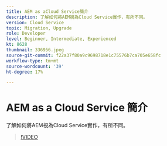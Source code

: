 ```yaml
---
title: AEM as aCloud Service簡介
description: 了解如何將AEM視為Cloud Service實作，有所不同。
version: Cloud Service
topic: Migration, Upgrade
role: Developer
level: Beginner, Intermediate, Experienced
kt: 8628
thumbnail: 336956.jpeg
source-git-commit: f22a37f80a9c9698718e1c75576b7ca705e658fc
workflow-type: tm+mt
source-wordcount: '39'
ht-degree: 17%

---
```



# AEM as a Cloud Service 簡介

了解如何將AEM視為Cloud Service實作，有所不同。

>[!VIDEO](https://video.tv.adobe.com/v/336956/?quality=12&learn=on)
